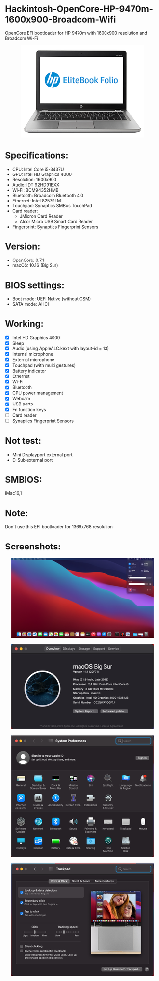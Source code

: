# Hackintosh-OpenCore-HP-9470m-1600x900-Broadcom-Wifi
OpenCore EFI bootloader for HP 9470m with 1600x900 resolution and Broadcom Wi-Fi

<p align="center">
  <img width="400" height="300" src="/img/HP_9470m.png">
</p>

# Specifications:
* CPU: Intel Core i5-3437U
* GPU: Intel HD Graphics 4000
* Resolution: 1600x900
* Audio: IDT 92HD91BXX
* Wi-Fi: BCM94352HMB
* Bluetooth: Broadcom Bluetooth 4.0
* Ethernet: Intel 82579LM
* Touchpad: Synaptics SMBus TouchPad
* Card reader:
  - JMicron Card Reader
  - Alcor Micro USB Smart Card Reader
* Fingerprint: Synaptics Fingerprint Sensors

# Version: 
* OpenCore: 0.7.1
* macOS: 10.16 (Big Sur)

# BIOS settings:
* Boot mode: UEFI Native (without CSM)
* SATA mode: AHCI

# Working:
- [x] Intel HD Graphics 4000
- [x] Sleep
- [x] Audio (using AppleALC.kext with layout-id = 13)
- [x] Internal microphone
- [x] External microphone
- [x] Touchpad (with multi gestures)
- [x] Battery indicator
- [x] Ethernet
- [x] Wi-Fi
- [x] Bluetooth
- [x] CPU power management
- [x] Webcam
- [x] USB ports
- [x] Fn function keys
- [ ] Card reader
- [ ] Synaptics Fingerprint Sensors

# Not test:
* Mini Displayport external port
* D-Sub external port

# SMBIOS:
iMac16,1
 
# Note:
Don't use this EFI bootloader for 1366x768 resolution

# Screenshots:
<p align="center" style="margin:20px">
  <img align="center" src="/img/BigSur_Control_Center.png">
</p>
<p align="center" style="margin:20px">
  <img align="center" src="/img/BigSur_Information.png">
</p>
<p align="center" style="margin:20px">
  <img align="center" src="/img/BigSur_Settings.png">
</p>
<p align="center" style="margin:20px">
  <img align="center" src="/img/BigSur_Trackpad.png">
</p>
